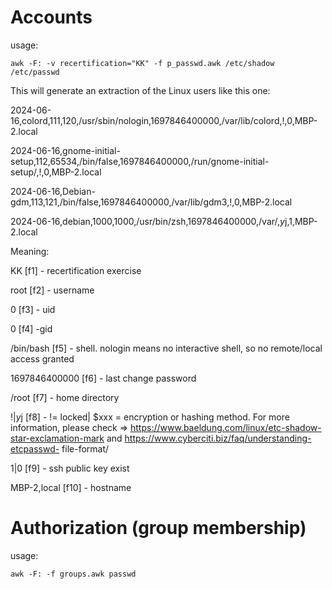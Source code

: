 
# Accounts 
usage:

`awk -F: -v recertification="KK" -f p_passwd.awk /etc/shadow /etc/passwd`

This will generate an extraction of the Linux users like this one:

2024-06-16,colord,111,120,/usr/sbin/nologin,1697846400000,/var/lib/colord,!,0,MBP-2.local

2024-06-16,gnome-initial-setup,112,65534,/bin/false,1697846400000,/run/gnome-initial-setup/,!,0,MBP-2.local

2024-06-16,Debian-gdm,113,121,/bin/false,1697846400000,/var/lib/gdm3,!,0,MBP-2.local

2024-06-16,debian,1000,1000,/usr/bin/zsh,1697846400000,/var/,$y$j,1,MBP-2.local


Meaning:

KK [f1] - recertification exercise

root [f2] - username

0 [f3] - uid

0 [f4] -gid

/bin/bash [f5] - shell. nologin means no interactive shell, so no remote/local access granted

1697846400000 [f6] - last change password

/root [f7] - home directory

!|$y$j [f8] - != locked| $xxx = encryption or hashing method. For more information, please check => https://www.baeldung.com/linux/etc-shadow-star-exclamation-mark and https://www.cyberciti.biz/faq/understanding-etcpasswd-
file-format/

1|0 [f9] - ssh public key exist 

MBP-2,local [f10] - hostname

# Authorization (group membership)
usage:

`awk -F: -f groups.awk passwd `
